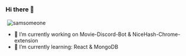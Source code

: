 ### Hi there 👋

<p>&nbsp;<img align="center"
        src="https://github-readme-stats.vercel.app/api?username=SamQuail&show_icons=true&locale=en"
        alt="samsomeone" /></p>
        

<!--
**SamSomeone/SamSomeone** is a ✨ _special_ ✨ repository because its `README.md` (this file) appears on your GitHub profile.

Here are some ideas to get you started:

- 🔭 I’m currently working on ...
- 🌱 I’m currently learning ...
- 👯 I’m looking to collaborate on ...
- 🤔 I’m looking for help with ...
- 💬 Ask me about ...
- 📫 How to reach me: ...
- 😄 Pronouns: ...
- ⚡ Fun fact: ...
-->
- 🔭 I’m currently working on Movie-Discord-Bot & NiceHash-Chrome-extension
- 🌱 I’m currently learning: React & MongoDB
